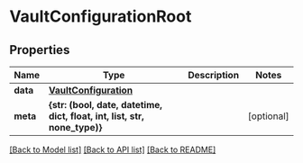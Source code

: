 # VaultConfigurationRoot


## Properties
Name | Type | Description | Notes
------------ | ------------- | ------------- | -------------
**data** | [**VaultConfiguration**](VaultConfiguration.md) |  | 
**meta** | **{str: (bool, date, datetime, dict, float, int, list, str, none_type)}** |  | [optional] 

[[Back to Model list]](../README.md#documentation-for-models) [[Back to API list]](../README.md#documentation-for-api-endpoints) [[Back to README]](../README.md)


